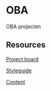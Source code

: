 # OBA
OBA projecten

## Resources

[Project board](https://github.com/orgs/fdnd-agency/projects/5)

[Styleguide](https://github.com/fdnd-agency/oba/blob/main/OBA%20Styleguide%202019.pdf)

[Content]()
